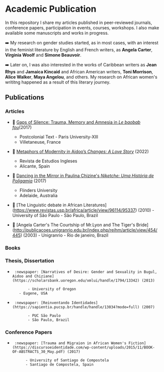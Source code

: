 # Academic Publication

In this repository I share my articles published in peer-reviewed journals, 
conference papers, participation in events, courses, workshops. I also make available some manuscripts and works in progress. 


:arrow_right: My research on gender studies started, as in most cases, with an interest in the feminist literature by English and French writers, as **Angela Carter**, **Virginia Woolf** and **Simone Beauvoir**.

:arrow_right: Later on, I was also interested in the works of Caribbean writers as **Jean Rhys** and **Jamaica Kincaid** and African American writers, **Toni Morrison**, **Alice Walker**, **Maya Angelou**, and others. My research on 
African women's writitng happened as a result of this literary journey. 



## Publications
### Articles
- 	:newspaper: [Gaps of Silence: Trauma, Memory and Amnesia in *Le baobab fou*](https://www.postcolonial.org/index.php/pct/article/viewFile/2165/2086)(2017)
	- Postcolonial Text - Paris University-XIII
	- Villetaneuse, France 
								
- 	:newspaper: [Metaphors of Modernity in Aidoo’s *Changes: A Love Story*](https://rua.ua.es/dspace/bitstream/10045/121345/1/RAEI_2022_36_07.pdf) (2022)
	- Revista de Estudios Ingleses
	- Alicante, Spain
								
								
- 	:newspaper: [Dancing in the Mirror in Paulina Chizine's *Niketche: Uma História de Poligamia*](https://fhrc.flinders.edu.au/transnational/vol9_issue2.html) (2017)
	 - Flinders University 
	 - Adelaide, Australia
	 
 - 	:newspaper: [The Linguistic debate in African Literatures] (https://www.revistas.usp.br/africa/article/view/96114/95337) (2010)
         - University of São Paulo
         - São Paulo, Brazil	

- 	:newspaper: [Angela Carter's The Courtship of Mr.Lyon and The Tiger's Bride] (http://publicacoes.unigranrio.edu.br/index.php/reihm/article/view/454/445) (2003)
	     - Unigranrio
	     - Rio de janeiro, Brazil
	  

### Books

### Thesis, Dissertation

-      :newspaper: [Narratives of Desire: Gender and Sexuality in Bugul, Aidoo and Chiziane](https://scholarsbank.uoregon.edu/xmlui/handle/1794/13342) (2013)

             - University of Oregon
	     - Eugene, USA
	    
-      :newspaper: [Reinventando Identidades](https://sapientia.pucsp.br/handle/handle/13034?mode=full) (2007)

             - PUC São Paulo
             - São Paulo, Brazil         

### Conference Papers

  -      :newspaper: [Trauma and Migraion in African Women's Fiction] (https://discursoeidentidade.com/wp-content/uploads/2015/11/BOOK-OF-ABSTRACTS_30_May.pdf) (2017)
  
              - University of Santiago de Compostela
              - Santiago de Compostela, Spain	


